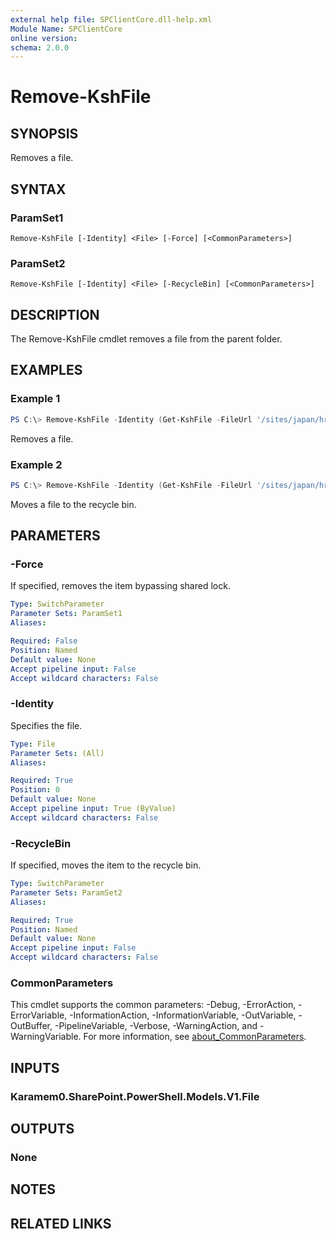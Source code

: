 ```yaml
---
external help file: SPClientCore.dll-help.xml
Module Name: SPClientCore
online version:
schema: 2.0.0
---
```


# Remove-KshFile

## SYNOPSIS
Removes a file.

## SYNTAX

### ParamSet1
```
Remove-KshFile [-Identity] <File> [-Force] [<CommonParameters>]
```

### ParamSet2
```
Remove-KshFile [-Identity] <File> [-RecycleBin] [<CommonParameters>]
```

## DESCRIPTION
The Remove-KshFile cmdlet removes a file from the parent folder.

## EXAMPLES

### Example 1
```powershell
PS C:\> Remove-KshFile -Identity (Get-KshFile -FileUrl '/sites/japan/hr/Shared%20Documents/README.txt')
```

Removes a file.

### Example 2
```powershell
PS C:\> Remove-KshFile -Identity (Get-KshFile -FileUrl '/sites/japan/hr/Shared%20Documents/README.txt') -RecycleBin
```

Moves a file to the recycle bin.

## PARAMETERS

### -Force
If specified, removes the item bypassing shared lock.

```yaml
Type: SwitchParameter
Parameter Sets: ParamSet1
Aliases:

Required: False
Position: Named
Default value: None
Accept pipeline input: False
Accept wildcard characters: False
```

### -Identity
Specifies the file.

```yaml
Type: File
Parameter Sets: (All)
Aliases:

Required: True
Position: 0
Default value: None
Accept pipeline input: True (ByValue)
Accept wildcard characters: False
```

### -RecycleBin
If specified, moves the item to the recycle bin.

```yaml
Type: SwitchParameter
Parameter Sets: ParamSet2
Aliases:

Required: True
Position: Named
Default value: None
Accept pipeline input: False
Accept wildcard characters: False
```

### CommonParameters
This cmdlet supports the common parameters: -Debug, -ErrorAction, -ErrorVariable, -InformationAction, -InformationVariable, -OutVariable, -OutBuffer, -PipelineVariable, -Verbose, -WarningAction, and -WarningVariable. For more information, see [about_CommonParameters](http://go.microsoft.com/fwlink/?LinkID=113216).

## INPUTS

### Karamem0.SharePoint.PowerShell.Models.V1.File

## OUTPUTS

### None

## NOTES

## RELATED LINKS
